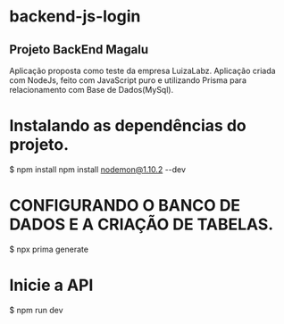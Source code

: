 # backend-js-login

## Projeto BackEnd Magalu
Aplicação proposta como teste da empresa LuizaLabz. Aplicação criada com NodeJs, feito com JavaScript puro e utilizando Prisma para relacionamento com Base de Dados(MySql).


# Instalando as dependências do projeto.
  $ npm install
    npm install nodemon@1.10.2 --dev

  # CONFIGURANDO O BANCO DE DADOS E A CRIAÇÃO DE TABELAS.
  $ npx prima generate
  
  # Inicie a API
  $ npm run dev
